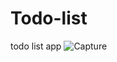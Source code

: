 # Todo-list
todo list app 
![Capture](https://user-images.githubusercontent.com/103354373/178523436-a2725e23-d8c4-4354-a5c7-4bb985316932.PNG)
